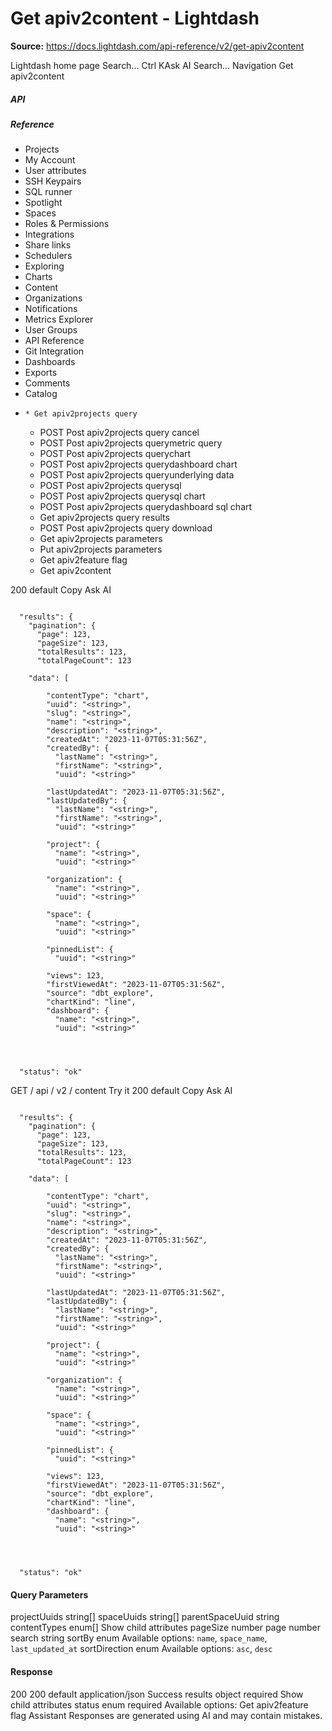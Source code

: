 # Get apiv2content - Lightdash

**Source:** https://docs.lightdash.com/api-reference/v2/get-apiv2content

Lightdash home page
Search...
Ctrl KAsk AI
Search...
Navigation
Get apiv2content
##### API


##### Reference
  * Projects
  * My Account
  * User attributes
  * SSH Keypairs
  * SQL runner
  * Spotlight
  * Spaces
  * Roles & Permissions
  * Integrations
  * Share links
  * Schedulers
  * Exploring
  * Charts
  * Content
  * Organizations
  * Notifications
  * Metrics Explorer
  * User Groups
  * API Reference
  * Git Integration
  * Dashboards
  * Exports
  * Comments
  * Catalog
  *     * Get apiv2projects query
    * POST
Post apiv2projects query cancel
    * POST
Post apiv2projects querymetric query
    * POST
Post apiv2projects querychart
    * POST
Post apiv2projects querydashboard chart
    * POST
Post apiv2projects queryunderlying data
    * POST
Post apiv2projects querysql
    * POST
Post apiv2projects querysql chart
    * POST
Post apiv2projects querydashboard sql chart
    * Get apiv2projects query results
    * POST
Post apiv2projects query download
    * Get apiv2projects parameters
    * Put apiv2projects parameters
    * Get apiv2feature flag
    * Get apiv2content


200
default
Copy
Ask AI
```

  "results": {
    "pagination": {
      "page": 123,
      "pageSize": 123,
      "totalResults": 123,
      "totalPageCount": 123

    "data": [

        "contentType": "chart",
        "uuid": "<string>",
        "slug": "<string>",
        "name": "<string>",
        "description": "<string>",
        "createdAt": "2023-11-07T05:31:56Z",
        "createdBy": {
          "lastName": "<string>",
          "firstName": "<string>",
          "uuid": "<string>"

        "lastUpdatedAt": "2023-11-07T05:31:56Z",
        "lastUpdatedBy": {
          "lastName": "<string>",
          "firstName": "<string>",
          "uuid": "<string>"

        "project": {
          "name": "<string>",
          "uuid": "<string>"

        "organization": {
          "name": "<string>",
          "uuid": "<string>"

        "space": {
          "name": "<string>",
          "uuid": "<string>"

        "pinnedList": {
          "uuid": "<string>"

        "views": 123,
        "firstViewedAt": "2023-11-07T05:31:56Z",
        "source": "dbt_explore",
        "chartKind": "line",
        "dashboard": {
          "name": "<string>",
          "uuid": "<string>"




  "status": "ok"

```

GET
/
api
/
v2
/
content
Try it
200
default
Copy
Ask AI
```

  "results": {
    "pagination": {
      "page": 123,
      "pageSize": 123,
      "totalResults": 123,
      "totalPageCount": 123

    "data": [

        "contentType": "chart",
        "uuid": "<string>",
        "slug": "<string>",
        "name": "<string>",
        "description": "<string>",
        "createdAt": "2023-11-07T05:31:56Z",
        "createdBy": {
          "lastName": "<string>",
          "firstName": "<string>",
          "uuid": "<string>"

        "lastUpdatedAt": "2023-11-07T05:31:56Z",
        "lastUpdatedBy": {
          "lastName": "<string>",
          "firstName": "<string>",
          "uuid": "<string>"

        "project": {
          "name": "<string>",
          "uuid": "<string>"

        "organization": {
          "name": "<string>",
          "uuid": "<string>"

        "space": {
          "name": "<string>",
          "uuid": "<string>"

        "pinnedList": {
          "uuid": "<string>"

        "views": 123,
        "firstViewedAt": "2023-11-07T05:31:56Z",
        "source": "dbt_explore",
        "chartKind": "line",
        "dashboard": {
          "name": "<string>",
          "uuid": "<string>"




  "status": "ok"

```

#### Query Parameters
projectUuids
string[]
spaceUuids
string[]
parentSpaceUuid
string
contentTypes
enum<string>[]
Show child attributes
pageSize
number
page
number
search
string
sortBy
enum<string>
Available options: 
`name`, 
`space_name`, 
`last_updated_at`
sortDirection
enum<string>
Available options: 
`asc`, 
`desc`
#### Response
200
200 default
application/json
Success
results
object
required
Show child attributes
status
enum<string>
required
Available options: 
Get apiv2feature flag
Assistant
Responses are generated using AI and may contain mistakes.


